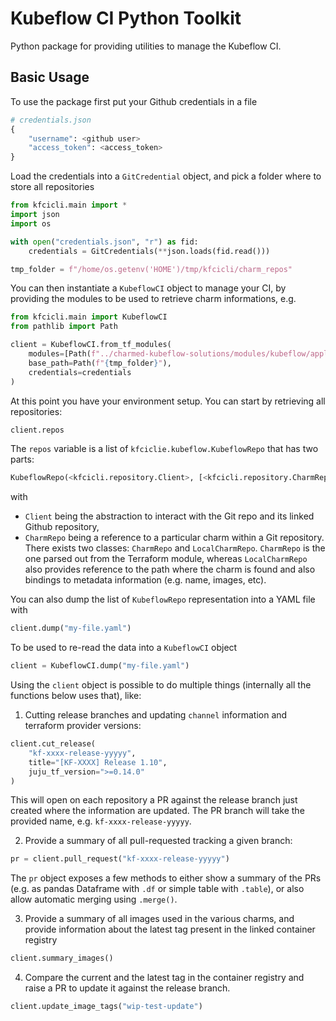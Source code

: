 # Kubeflow CI Python Toolkit

Python package for providing utilities to manage the Kubeflow CI. 

## Basic Usage

To use the package first put your Github credentials in a file

```python
# credentials.json
{
    "username": <github user>
    "access_token": <access_token>
}
```

Load the credentials into a `GitCredential` object, and pick a folder where to store all repositories

```python
from kfcicli.main import *
import json
import os

with open("credentials.json", "r") as fid:
    credentials = GitCredentials(**json.loads(fid.read()))

tmp_folder = f"/home/os.getenv('HOME')/tmp/kfcicli/charm_repos"
```

You can then instantiate a `KubeflowCI` object to manage your CI, by providing the modules to be used to retrieve charm informations, e.g. 

```python
from kfcicli.main import KubeflowCI
from pathlib import Path

client = KubeflowCI.from_tf_modules(
    modules=[Path(f"../charmed-kubeflow-solutions/modules/kubeflow/applications.tf")],
    base_path=Path(f"{tmp_folder}"),
    credentials=credentials
)
```

At this point you have your environment setup. You can start by retrieving all repositories:

```python
client.repos
```

The `repos` variable is a list of `kfciclie.kubeflow.KubeflowRepo` that has two parts:

```python
KubeflowRepo(<kfcicli.repository.Client>, [<kfcicli.repository.CharmRepo>])
```

with 
* `Client` being the abstraction to interact with the Git repo and its linked Github repository, 
* `CharmRepo` being a reference to a particular charm within a Git repository. There exists two classes: `CharmRepo` and `LocalCharmRepo`. `CharmRepo` is the one parsed out from the Terraform module, whereas `LocalCharmRepo` also provides reference to the path where the charm is found and also bindings to metadata information (e.g. name, images, etc).

You can also dump the list of `KubeflowRepo` representation into a YAML file with 

```python
client.dump("my-file.yaml")
```

To be used to re-read the data into a `KubeflowCI` object

```python
client = KubeflowCI.dump("my-file.yaml")
```

Using the `client` object is possible to do multiple things (internally all the functions below uses that), like:

1. Cutting release branches and updating `channel` information and terraform provider versions:
```python
client.cut_release(
    "kf-xxxx-release-yyyyy",
    title="[KF-XXXX] Release 1.10",
    juju_tf_version=">=0.14.0"
)
```
This will open on each repository a PR against the release branch just created where the information are updated. The PR branch will take the provided name, e.g. `kf-xxxx-release-yyyyy`.

2. Provide a summary of all pull-requested tracking a given branch:
```python
pr = client.pull_request("kf-xxxx-release-yyyyy")
```

The `pr` object exposes a few methods to either show a summary of the PRs (e.g. as pandas Dataframe with `.df` or simple table with `.table`), or also 
allow automatic merging using `.merge()`.

3. Provide a summary of all images used in the various charms, and provide information about the latest tag present in the linked container registry
```python
client.summary_images()
```

4. Compare the current and the latest tag in the container registry and raise a PR to update it against the release branch. 
```python
client.update_image_tags("wip-test-update")
```
